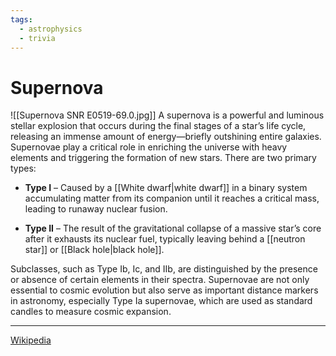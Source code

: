 ```yaml
---
tags:
  - astrophysics
  - trivia
---
```

# Supernova
![[Supernova SNR E0519-69.0.jpg]]
A supernova is a powerful and luminous stellar explosion that occurs during the final stages of a star’s life cycle, releasing an immense amount of energy—briefly outshining entire galaxies. Supernovae play a critical role in enriching the universe with heavy elements and triggering the formation of new stars. There are two primary types:

- **Type I** – Caused by a [[White dwarf|white dwarf]] in a binary system accumulating matter from its companion until it reaches a critical mass, leading to runaway nuclear fusion.
    
- **Type II** – The result of the gravitational collapse of a massive star’s core after it exhausts its nuclear fuel, typically leaving behind a [[neutron star]] or [[Black hole|black hole]].
    

Subclasses, such as Type Ib, Ic, and IIb, are distinguished by the presence or absence of certain elements in their spectra. Supernovae are not only essential to cosmic evolution but also serve as important distance markers in astronomy, especially Type Ia supernovae, which are used as standard candles to measure cosmic expansion.

---

[Wikipedia](https://en.wikipedia.org/wiki/Supernova)